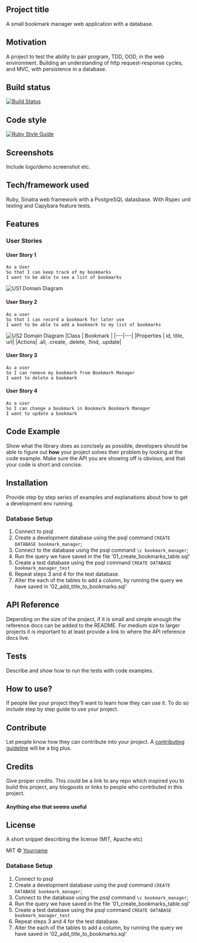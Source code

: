 ## Project title
A small bookmark manager web application with a database.

## Motivation
A project to test the ability to pair program, TDD, OOD, in the web environment. Building an understanding of http request-response cycles, and MVC, with persistence in a database.

## Build status
[![Build Status](https://travis-ci.com/chriswhitehouse/bookmark_manager.svg?branch=main)](https://travis-ci.com/chriswhitehouse/bookmark_manager)

## Code style
[![Ruby Style Guide](https://img.shields.io/badge/code_style-standard-brightgreen.svg)](https://github.com/testdouble/standard)

## Screenshots
Include logo/demo screenshot etc.

## Tech/framework used
Ruby, Sinatra web framework with a PostgreSQL datasbase. With Rspec unit testing and Capybara feature tests.

## Features
### User Stories
#### User Story 1
```
As a User
So that I can keep track of my bookmarks
I want to be able to see a list of bookmarks
```
![US1 Domain Diagram](https://github.com/chriswhitehouse/bookmark_manager/blob/main/diagrams/user_story_1_diagram.svg)
#### User Story 2
```
As a user
So that I can record a bookmark for later use
I want to be able to add a bookmark to my list of bookmarks
```
![US2 Domain Diagram](https://github.com/chriswhitehouse/bookmark_manager/blob/main/diagrams/user_story_2_diagram.svg)
|Class | Bookmark |
|---|---|
|Properties | id, title, url|
|Actions| .all, .create, .delete, .find, .update|
#### User Story 3
```
As a user
So I can remove my bookmark from Bookmark Manager
I want to delete a bookmark
```
#### User Story 4
```
As a user
So I can change a bookmark in Bookmark Bookmark Manager
I want to update a bookmark
```

## Code Example
Show what the library does as concisely as possible, developers should be able to figure out **how** your project solves their problem by looking at the code example. Make sure the API you are showing off is obvious, and that your code is short and concise.

## Installation
Provide step by step series of examples and explanations about how to get a development env running.

### Database Setup

1. Connect to psql
2. Create a development database using the psql command `CREATE DATABASE bookmark_manager`;
3. Connect to the database using the psql command `\c bookmark_manager`;
4. Run the query we have saved in the file '01_create_bookmarks_table.sql'
5. Create a test database using the psql command `CREATE DATABASE bookmark_manager_test`
6. Repeat steps 3 and 4 for the test database.
7. Alter the each of the tables to add a column, by running the query we have saved in '02_add_title_to_bookmarks.sql'

## API Reference

Depending on the size of the project, if it is small and simple enough the reference docs can be added to the README. For medium size to larger projects it is important to at least provide a link to where the API reference docs live.

## Tests
Describe and show how to run the tests with code examples.

## How to use?
If people like your project they’ll want to learn how they can use it. To do so include step by step guide to use your project.

## Contribute

Let people know how they can contribute into your project. A [contributing guideline](https://github.com/zulip/zulip-electron/blob/master/CONTRIBUTING.md) will be a big plus.

## Credits
Give proper credits. This could be a link to any repo which inspired you to build this project, any blogposts or links to people who contrbuted in this project.

#### Anything else that seems useful

## License
A short snippet describing the license (MIT, Apache etc)

MIT © [Yourname]()



### Database Setup

1. Connect to psql
2. Create a development database using the psql command `CREATE DATABASE bookmark_manager`;
3. Connect to the database using the psql command `\c bookmark_manager`;
4. Run the query we have saved in the file '01_create_bookmarks_table.sql'
5. Create a test database using the psql command `CREATE DATABASE bookmark_manager_test`
6. Repeat steps 3 and 4 for the test database.
7. Alter the each of the tables to add a column, by running the query we have saved in '02_add_title_to_bookmarks.sql'
